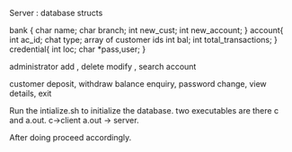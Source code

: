 
Server : 
database
structs 

bank {
	char name;
	char branch;
	int new_cust;
	int new_account;
}
account{
	int ac_id;
	chat type;
	array of customer ids
	int bal;
	int total_transactions;
}
credential{
	int loc;
	char *pass,user;
}

administrator 
add , delete modify , search account 

customer 
deposit, withdraw balance enquiry, password change, view details, exit

Run the intialize.sh to initialize the database. 
two executables are there c and a.out.
c->client 
a.out -> server.


After doing proceed accordingly.
